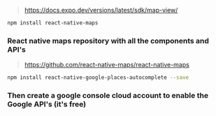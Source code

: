 > https://docs.expo.dev/versions/latest/sdk/map-view/

```bash
npm install react-native-maps
```

### React native maps repository with all the components and API's

> https://github.com/react-native-maps/react-native-maps

```bash
npm install react-native-google-places-autocomplete --save
```

### Then create a google console cloud account to enable the Google API's (it's free)
